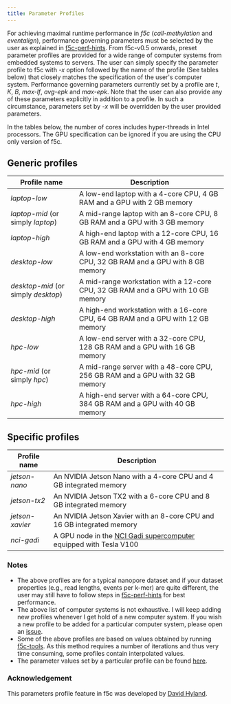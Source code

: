 ```yaml
---
title: Parameter Profiles
---
```


For achieving maximal runtime performance in *f5c* (*call-methylation* and *eventalign*), performance governing parameters must be selected by the user as explained in [f5c-perf-hints](https://hasindu2008.github.io/f5c/docs/f5c-perf-hints). From f5c-v0.5 onwards, preset parameter profiles are provided for a wide range of computer systems from embedded systems to servers. The user can simply specify the parameter profile to f5c with *-x* option followed by the name of the profile (See tables below) that closely matches the specification of the user's computer system.  Performance governing parameters currently set by a profile are *t*, *K*, *B*, *max-lf*, *avg-epk* and *max-epk*. Note that the user can also provide any of these parameters explicitly in addition to a profile. In such a circumstance, parameters set by *-x* will be overridden by the user provided parameters.

In the tables below, the number of cores includes hyper-threads in Intel processors. The GPU specification can be ignored if you are using the CPU only version of f5c.

## Generic profiles

| Profile name                       | Description                                                                  |
|------------------------------------|------------------------------------------------------------------------------|
| *laptop-low*                       | A low-end laptop with a 4-core CPU, 4 GB RAM and a GPU with 2 GB memory      |
| *laptop-mid* (or simply *laptop*)  | A mid-range laptop with an 8-core CPU, 8 GB RAM and a GPU with 3 GB memory    |
| *laptop-high*                      | A high-end laptop with a 12-core CPU, 16 GB RAM and a GPU with 4 GB memory   |
| *desktop-low*                      | A low-end workstation with an 8-core CPU, 32 GB RAM and a GPU with 8 GB memory      |
| *desktop-mid* (or simply *desktop*)| A mid-range workstation with a 12-core CPU, 32 GB RAM and a GPU with 10 GB memory    |
| *desktop-high*                     | A high-end workstation with a 16-core CPU, 64 GB RAM and a GPU with 12 GB memory   |
| *hpc-low*                      | A low-end server with a 32-core CPU, 128 GB RAM and a GPU with 16 GB memory      |
| *hpc-mid* (or simply *hpc*)| A mid-range server with a 48-core CPU, 256 GB RAM and a GPU with 32 GB memory    |
| *hpc-high*                     | A high-end server with a 64-core CPU, 384 GB RAM and a GPU with 40 GB memory   |

## Specific profiles

| Profile name                       | Description                                                                  |
|------------------------------------|------------------------------------------------------------------------------|
| *jetson-nano*                       | An NVIDIA Jetson Nano with a 4-core CPU and 4 GB integrated memory      |
| *jetson-tx2*                      | An NVIDIA Jetson TX2 with a 6-core CPU and 8 GB integrated memory    |
| *jetson-xavier*                      | An NVIDIA Jetson Xavier with an 8-core CPU and 16 GB integrated memory  |
| *nci-gadi*                      | A GPU node in the [NCI Gadi supercomputer](https://nci.org.au/our-systems/hpc-systems) equipped with Tesla V100      |



### Notes
- The above profiles are for a typical nanopore dataset and if your dataset properties (e.g., read lengths, events per k-mer) are quite different, the user may still have to follow steps in [f5c-perf-hints](https://hasindu2008.github.io/f5c/docs/f5c-perf-hints) for best performance.
- The above list of computer systems is not exhaustive. I will keep adding new profiles whenever I get hold of a new computer system. If you wish a new profile to be added for a particular computer system, please open an [issue](https://github.com/hasindu2008/f5c/issues).
- Some of the above profiles are based on values obtained by running [f5c-tools](https://github.com/dkhyland/f5c-tools). As this method requires a number of iterations and thus very time consuming, some profiles contain interpolated values.
- The parameter values set by a particular profile can be found [here](https://github.com/hasindu2008/f5c/blob/master/src/profiles.h). 

### Acknowledgement
This parameters profile feature in f5c was developed by [David Hyland](https://github.com/dkhyland).
